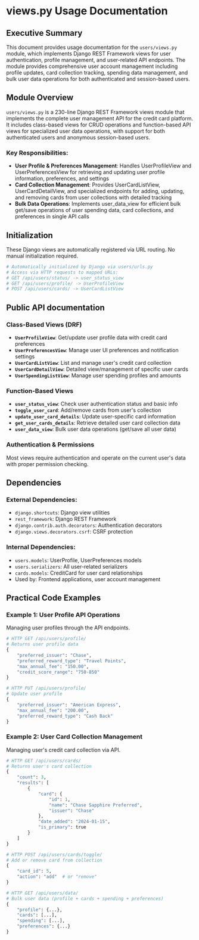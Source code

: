 # views.py Usage Documentation

## Executive Summary
This document provides usage documentation for the `users/views.py` module, which implements Django REST Framework views for user authentication, profile management, and user-related API endpoints. The module provides comprehensive user account management including profile updates, card collection tracking, spending data management, and bulk user data operations for both authenticated and session-based users.

## Module Overview
`users/views.py` is a 230-line Django REST Framework views module that implements the complete user management API for the credit card platform. It includes class-based views for CRUD operations and function-based API views for specialized user data operations, with support for both authenticated users and anonymous session-based users.

### Key Responsibilities:
- **User Profile & Preferences Management**: Handles UserProfileView and UserPreferencesView for retrieving and updating user profile information, preferences, and settings
- **Card Collection Management**: Provides UserCardListView, UserCardDetailView, and specialized endpoints for adding, updating, and removing cards from user collections with detailed tracking
- **Bulk Data Operations**: Implements user_data_view for efficient bulk get/save operations of user spending data, card collections, and preferences in single API calls

## Initialization
These Django views are automatically registered via URL routing. No manual initialization required.

```python
# Automatically initialized by Django via users/urls.py
# Access via HTTP requests to mapped URLs:
# GET /api/users/status/ -> user_status_view
# GET /api/users/profile/ -> UserProfileView
# POST /api/users/cards/ -> UserCardListView
```

## Public API documentation

### Class-Based Views (DRF)
- **`UserProfileView`**: Get/update user profile data with credit card preferences
- **`UserPreferencesView`**: Manage user UI preferences and notification settings
- **`UserCardListView`**: List and manage user's credit card collection
- **`UserCardDetailView`**: Detailed view/management of specific user cards
- **`UserSpendingListView`**: Manage user spending profiles and amounts

### Function-Based Views
- **`user_status_view`**: Check user authentication status and basic info
- **`toggle_user_card`**: Add/remove cards from user's collection
- **`update_user_card_details`**: Update user-specific card information
- **`get_user_cards_details`**: Retrieve detailed user card collection data
- **`user_data_view`**: Bulk user data operations (get/save all user data)

### Authentication & Permissions
Most views require authentication and operate on the current user's data with proper permission checking.

## Dependencies
### External Dependencies:
- `django.shortcuts`: Django view utilities
- `rest_framework`: Django REST Framework
- `django.contrib.auth.decorators`: Authentication decorators
- `django.views.decorators.csrf`: CSRF protection

### Internal Dependencies:
- `users.models`: UserProfile, UserPreferences models
- `users.serializers`: All user-related serializers
- `cards.models`: CreditCard for user card relationships
- Used by: Frontend applications, user account management

## Practical Code Examples

### Example 1: User Profile API Operations
Managing user profiles through the API endpoints.

```python
# HTTP GET /api/users/profile/
# Returns user profile data
{
    "preferred_issuer": "Chase",
    "preferred_reward_type": "Travel Points",
    "max_annual_fee": "150.00",
    "credit_score_range": "750-850"
}

# HTTP PUT /api/users/profile/
# Update user profile
{
    "preferred_issuer": "American Express",
    "max_annual_fee": "200.00",
    "preferred_reward_type": "Cash Back"
}
```

### Example 2: User Card Collection Management
Managing user's credit card collection via API.

```python
# HTTP GET /api/users/cards/
# Returns user's card collection
{
    "count": 3,
    "results": [
        {
            "card": {
                "id": 1,
                "name": "Chase Sapphire Preferred",
                "issuer": "Chase"
            },
            "date_added": "2024-01-15",
            "is_primary": true
        }
    ]
}

# HTTP POST /api/users/cards/toggle/
# Add or remove card from collection
{
    "card_id": 5,
    "action": "add"  # or "remove"
}

# HTTP GET /api/users/data/
# Bulk user data (profile + cards + spending + preferences)
{
    "profile": {...},
    "cards": [...],
    "spending": [...],
    "preferences": {...}
}
```
